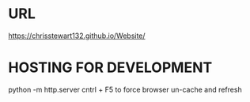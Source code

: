 # URL
https://chrisstewart132.github.io/Website/

# HOSTING FOR DEVELOPMENT
python -m http.server
cntrl + F5 to force browser un-cache and refresh